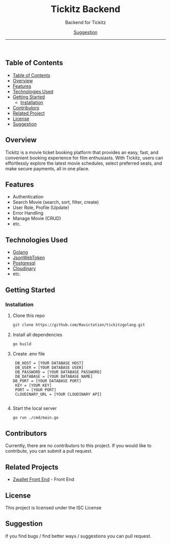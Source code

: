 <div align='center' style="text-align: center;">

<h1 style="border:0;margin:1rem">Tickitz Backend</h1>

Backend for Tickitz

[Suggestion](mailto:adjiedewantara24@gmail.com)

<hr>
<br>

</div>

## Table of Contents

- [Table of Contents](#table-of-contents)
- [Overview](#overview)
- [Features](#features)
- [Technologies Used](#technologies-used)
- [Getting Started](#getting-started)
  - [Installation](#installation)
- [Contributors](#contributors)
- [Related Project](#related-projects)
- [License](#license)
- [Suggestion](#suggestion)

## Overview

Tickitz is a movie ticket booking platform that provides an easy, fast, and convenient booking experience for film enthusiasts. With Tickitz, users can effortlessly explore the latest movie schedules, select preferred seats, and make secure payments, all in one place.

## Features

- Authentication
- Search Movie (search, sort, filter, create)
- User Role, Profile (Update)
- Error Handling
- Manage Movie (CRUD)
- etc.

## Technologies Used

- [Golang](https://go.dev/learn/)
- [JsonWebToken](https://github.com/golang-jwt/jwt)
- [Postgresql](https://www.postgresql.org/)
- [Cloudinary](https://cloudinary.com/)
- etc.

## Getting Started

### Installation

1. Clone this repo

   ```bash
   git clone https://github.com/Ravictation/tickitzgolang.git
   ```



2. Install all dependencies

   ```bash
   go build 
   ```

4. Create .env file

   ```env
    DB_HOST = [YOUR DATABASE HOST]
    DB_USER = [YOUR DATABASE USER]
    DB_PASSWORD = [YOUR DATABASE PASSWORD]
    DB_DATABASE = [YOUR DATABASE NAME]
   DB_PORT = [YOUR DATABASE PORT]
    KEY = [YOUR KEY]
    PORT = [YOUR PORT]
    CLOUDINARY_URL = [YOUR CLOUDINARY API]


   ```

5. Start the local server

   ```bash
   go run ./cmd/main.go
   ```



## Contributors

Currently, there are no contributors to this project. If you would like to contribute, you can submit a pull request.

## Related Projects

- [Zwallet Front End](https://github.com/zakifrhn/tickitz-fe) - Front End

## License

This project is licensed under the ISC License

## Suggestion

If you find bugs / find better ways / suggestions you can pull request.
